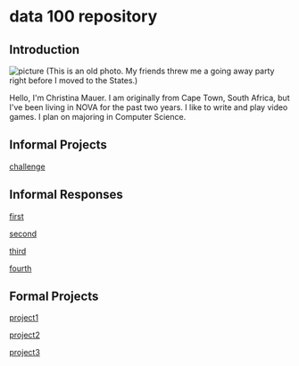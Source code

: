 # data 100 repository
## Introduction
![picture](https://christinamauer.github.io/data100/me.jpg) (This is an old photo. My friends threw me a going away party right before I moved to the States.)

Hello, I'm Christina Mauer. I am originally from Cape Town, South Africa, but I've been living in NOVA for the past two years. I like to write and play video games.
I plan on majoring in Computer Science.

## Informal Projects
[challenge](https://christinamauer.github.io/data100/challenge)


## Informal Responses
[first](https://christinamauer.github.io/data100/first_response)

[second](https://christinamauer.github.io/data100/second_response)

[third](https://christinamauer.github.io/data100/third_response)

[fourth](https://christinamauer.github.io/data100/fourth_response)

## Formal Projects
[project1](https://christinamauer.github.io/data100/project1)

[project2](https://christinamauer.github.io/data100/project2)

[project3](https://christinamauer.github.io/data100/project3)
